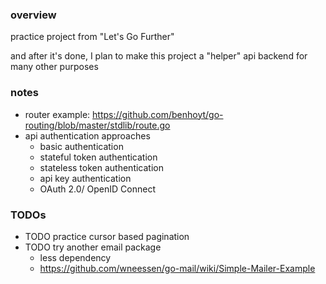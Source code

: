 ### overview

practice project from "Let's Go Further"

and after it's done, I plan to make this project a "helper" api backend for many other purposes

### notes

- router example: https://github.com/benhoyt/go-routing/blob/master/stdlib/route.go
- api authentication approaches
    - basic authentication
    - stateful token authentication
    - stateless token authentication
    - api key authentication
    - OAuth 2.0/ OpenID Connect

### TODOs

- TODO practice cursor based pagination
- TODO try another email package
    - less dependency
    - https://github.com/wneessen/go-mail/wiki/Simple-Mailer-Example

